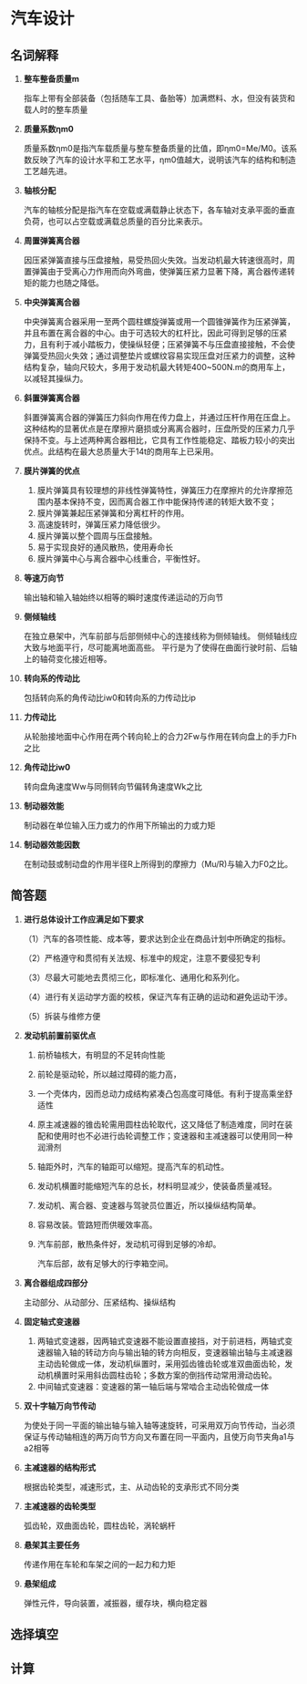 # 汽车设计

## 名词解释

1. **整车整备质量m**

   指车上带有全部装备（包括随车工具、备胎等）加满燃料、水，但没有装货和载人时的整车质量

2. **质量系数ηm0**

   质量系数ηm0是指汽车载质量与整车整备质量的比值，即ηm0=Me/M0。该系数反映了汽车的设计水平和工艺水平，ηm0值越大，说明该汽车的结构和制造工艺越先进。

3. **轴核分配**

   汽车的轴核分配是指汽车在空载或满载静止状态下，各车轴对支承平面的垂直负荷，也可以占空载或满载总质量的百分比来表示。

4. **周置弹簧离合器**

   因压紧弹簧直接与压盘接触，易受热回火失效。当发动机最大转速很高时，周置弹簧由于受离心力作用而向外弯曲，使弹簧压紧力显著下降，离合器传递转矩的能力也随之降低。

5. **中央弹簧离合器**

   中央弹簧离合器采用一至两个圆柱螺旋弹簧或用一个圆锥弹簧作为压紧弹簧，并且布置在离合器的中心。由于可选较大的杠杆比，因此可得到足够的压紧力，且有利于减小踏板力，使操纵轻便；压紧弹簧不与压盘直接接触，不会使弹簧受热回火失效；通过调整垫片或螺纹容易实现压盘对压紧力的调整，这种结构复杂，轴向尺较大，多用于发动机最大转矩400~500N.m的商用车上，以减轻其操纵力。

6. **斜置弹簧离合器**

   斜置弹簧离合器的弹簧压力斜向作用在传力盘上，并通过压杆作用在压盘上。这种结构的显著优点是在摩擦片磨损或分离离合器时，压盘所受的压紧力几乎保持不变。与上述两种离合器相比，它具有工作性能稳定、踏板力较小的突出优点。此结构在最大总质量大于14t的商用车上已采用。

7. **膜片弹簧的优点**

   1. 膜片弹簧具有较理想的非线性弹簧特性，弹簧压力在摩擦片的允许摩擦范围内基本保持不变，因而离合器工作中能保持传递的转矩大致不变；
   2. 膜片弹簧兼起压紧弹簧和分离杠杆的作用。
   3. 高速旋转时，弹簧压紧力降低很少。
   4. 膜片弹簧以整个圆周与压盘接触。
   5. 易于实现良好的通风散热，使用寿命长
   6. 膜片弹簧中心与离合器中心线重合，平衡性好。

8. **等速万向节**

   输出轴和输入轴始终以相等的瞬时速度传递运动的万向节

9. **侧倾轴线**

   在独立悬架中，汽车前部与后部侧倾中心的连接线称为侧倾轴线。
   侧倾轴线应大致与地面平行，尽可能离地面高些。
   平行是为了使得在曲面行驶时前、后轴上的轴荷变化接近相等。

10. **转向系的传动比**

    包括转向系的角传动比iw0和转向系的力传动比ip

11. **力传动比**

    从轮胎接地面中心作用在两个转向轮上的合力2Fw与作用在转向盘上的手力Fh之比

12. **角传动比iw0** 

    转向盘角速度Ww与同侧转向节偏转角速度Wk之比

13. **制动器效能**

    制动器在单位输入压力或力的作用下所输出的力或力矩

14. **制动器效能因数**

    在制动鼓或制动盘的作用半径R上所得到的摩擦力（Mu/R)与输入力F0之比。

## 简答题

1. **进行总体设计工作应满足如下要求**

   （1）汽车的各项性能、成本等，要求达到企业在商品计划中所确定的指标。

   （2）严格遵守和贯彻有关法规、标准中的规定，注意不要侵犯专利

   （3）尽最大可能地去贯彻三化，即标准化、通用化和系列化。

   （4）进行有关运动学方面的校核，保证汽车有正确的运动和避免运动干涉。

   （5）拆装与维修方便

2. **发动机前置前驱优点**

   1. 前桥轴核大，有明显的不足转向性能 

   2.  前轮是驱动轮，所以越过障碍的能力高，

   3.  一个壳体内，因而总动力成结构紧凑凸包高度可降低。有利于提高乘坐舒适性

   4.  原主减速器的锥齿轮需用圆柱齿轮取代，这又降低了制造难度，同时在装配和使用时也不必进行齿轮调整工作；变速器和主减速器可以使用同一种润滑剂

   5.  轴距外时，汽车的轴距可以缩短。提高汽车的机动性。

   6.  发动机横置时能缩短汽车的总长，材料明显减少，使装备质量减轻。

   7.  发动机、离合器、变速器与驾驶员位置近，所以操纵结构简单。

   8.  容易改装。管路短而供暖效率高。

   9. 汽车前部，散热条件好，发动机可得到足够的冷却。

      汽车后部，故有足够大的行李箱空间。

   

3. **离合器组成四部分**

   主动部分、从动部分、压紧结构、操纵结构

4. **固定轴式变速器**

   1. 两轴式变速器，因两轴式变速器不能设置直接挡，对于前进档，两轴式变速器输入轴的转动方向与输出轴的转方向相反，变速器输出轴与主减速器主动齿轮做成一体，发动机纵置时，采用弧齿锥齿轮或准双曲面齿轮，发动机横置时采用斜齿圆柱齿轮；多数方案的倒挡传动常用滑动齿轮。
   2. 中间轴式变速器：变速器的第一轴后端与常啮合主动齿轮做成一体

5. **双十字轴万向节传动**

   为使处于同一平面的输出轴与输入轴等速旋转，可采用双万向节传动，当必须保证与传动轴相连的两万向节方向叉布置在同一平面内，且使万向节夹角a1与a2相等

6. **主减速器的结构形式**

   根据齿轮类型，减速形式，主、从动齿轮的支承形式不同分类

7. **主减速器的齿轮类型**

   弧齿轮，双曲面齿轮，圆柱齿轮，涡轮蜗杆

8. **悬架其主要任务**

   传递作用在车轮和车架之间的一起力和力矩

9. **悬架组成**

   弹性元件，导向装置，减振器，缓存块，横向稳定器

## 选择填空

## 计算

